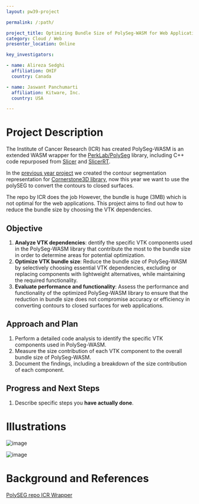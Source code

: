 ```yaml
---
layout: pw39-project

permalink: /:path/

project_title: Optimizing Bundle Size of PolySeg-WASM for Web Applications
category: Cloud / Web
presenter_location: Online

key_investigators:

- name: Alireza Sedghi
  affiliation: OHIF
  country: Canada

- name: Jaswant Panchumarti
  affiliation: Kitware, Inc.
  country: USA

---
```


# Project Description

<!-- Add a short paragraph describing the project. -->

The Institute of Cancer Research (ICR) has created PolySeg-WASM is an extended WASM wrapper for the [PerkLab/PolySeg](https://github.com/PerkLab/PolySeg) library, including C++ code repurposed from [Slicer](https://github.com/Slicer/Slicer) and [SlicerRT](https://github.com/SlicerRt/SlicerRT).

In the [previous year project](https://github.com/NA-MIC/ProjectWeek/blob/master/PW38_2023_GranCanaria/Projects/OHIF_PolySeg/README.md) we created the contour segmentation representation for [Cornerstone3D library](https://www.cornerstonejs.org/live-examples/contourrendering), now this year we want to use the polySEG to convert the contours to closed surfaces.

The repo by ICR does the job However, the bundle is huge (3MB) which is not optimal for the web applications. This project aims to find out how to reduce the bundle size by choosing the VTK dependencies.

## Objective

<!-- Describe here WHAT you would like to achieve (what you will have as end result). -->

1.  **Analyze VTK dependencies**: dentify the specific VTK components used in the PolySeg-WASM library that contribute the most to the bundle size in order to determine areas for potential optimization.
2.  **Optimize VTK bundle size**: Reduce the bundle size of PolySeg-WASM by selectively choosing essential VTK dependencies, excluding or replacing components with lightweight alternatives, while maintaining the required functionality.
3.  **Evaluate performance and functionality**: Assess the performance and functionality of the optimized PolySeg-WASM library to ensure that the reduction in bundle size does not compromise accuracy or efficiency in converting contours to closed surfaces for web applications.

## Approach and Plan

<!-- Describe here HOW you would like to achieve the objectives stated above. -->

1.  Perform a detailed code analysis to identify the specific VTK components used in PolySeg-WASM.
2.  Measure the size contribution of each VTK component to the overall bundle size of PolySeg-WASM.
3.  Document the findings, including a breakdown of the size contribution of each component.

## Progress and Next Steps

<!-- Update this section as you make progress, describing of what you have ACTUALLY DONE.
     If there are specific steps that you could not complete then you can describe them here, too. -->

1.  Describe specific steps you **have actually done**.

# Illustrations

<!-- Add pictures and links to videos that demonstrate what has been accomplished. -->

![image](https://github.com/NA-MIC/ProjectWeek/assets/7490180/4f5dfd53-ffb1-41a3-9f17-85d64a47a30b)

![image](https://github.com/NA-MIC/ProjectWeek/assets/7490180/daf0cfd0-9aee-420b-a94e-6b93edbb5356)

# Background and References

<!-- If you developed any software, include link to the source code repository.
     If possible, also add links to sample data, and to any relevant publications. -->

[PolySEG repo ](https://github.com/PerkLab/PolySeg)
[ICR Wrapper](https://bitbucket.org/icrimaginginformatics/polyseg-wasm/src/master/)
